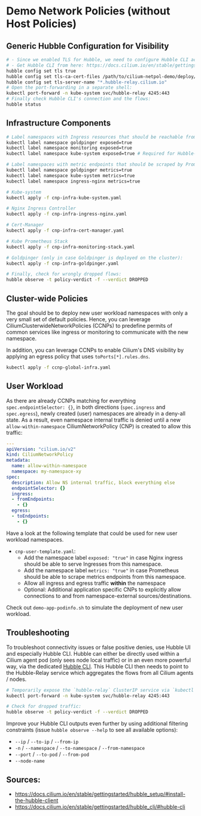 # Demo Network Policies (without Host Policies)

## Generic Hubble Configuration for Visibility
```bash
# - Since we enabled TLS for Hubble, we need to configure Hubble CLI accordingly
# - Get Hubble CLI from here: https://docs.cilium.io/en/stable/gettingstarted/hubble_setup/#install-the-hubble-client
hubble config set tls true
hubble config set tls-ca-cert-files /path/to/cilium-netpol-demo/deploy/cilium-ca-crt.pem
hubble config set tls-server-name "*.hubble-relay.cilium.io"
# Open the port-forwarding in a separate shell:
kubectl port-forward -n kube-system svc/hubble-relay 4245:443
# Finally check Hubble CLI's connection and the flows:
hubble status
```

## Infrastructure Components
```bash
# Label namespaces with Ingress resources that should be reachable from Nginx ingress controller with `exposed=true`:
kubectl label namespace goldpinger exposed=true
kubectl label namespace monitoring exposed=true
kubectl label namespace kube-system exposed=true # Required for Hubble-UI. Move Hubble-UI to a dedicated namespaces for production: https://docs.cilium.io/en/stable/gettingstarted/hubble/#enable-the-hubble-ui ("Helm (Standalone install)" tab)

# Label namespaces with metric endpoints that should be scraped by Prometheus with `metrics=true`:
kubectl label namespace goldpinger metrics=true
kubectl label namespace kube-system metrics=true
kubectl label namespace ingress-nginx metrics=true

# Kube-system
kubectl apply -f cnp-infra-kube-system.yaml

# Nginx Ingress Controller
kubectl apply -f cnp-infra-ingress-nginx.yaml

# Cert-Manager
kubectl apply -f cnp-infra-cert-manager.yaml

# Kube Prometheus Stack
kubectl apply -f cnp-infra-monitoring-stack.yaml

# Goldpinger (only in case Goldpinger is deployed on the cluster):
kubectl apply -f cnp-infra-goldpinger.yaml

# Finally, check for wrongly dropped flows:
hubble observe -t policy-verdict -f --verdict DROPPED
```

## Cluster-wide Policies
The goal should be to deploy new user workload namespaces with only a very small set of default policies. Hence, you can leverage CiliumClusterwideNetworkPolicies (CCNPs) to predefine permits of common services like ingress or monitoring to communicate with the new namespace.

In addition, you can leverage CCNPs to enable Cilium's DNS visibility by applying an egress policy that uses `toPorts[*].rules.dns`.

```bash
kubectl apply -f ccnp-global-infra.yaml
```

## User Workload
As there are already CCNPs matching for everything `spec.endpointSelector: {}`, in both directions (`spec.ingress` and `spec.egress`), newly created (user) namespaces are already in a deny-all state. As a result, even namespace internal traffic is denied until a new `allow-within-namespace` CiliumNetworkPolicy (CNP) is created to allow this traffic:

```yaml
---
apiVersion: "cilium.io/v2"
kind: CiliumNetworkPolicy
metadata:
  name: allow-within-namespace
  namespace: my-namespace-xy
spec:
  description: Allow NS internal traffic, block everything else
  endpointSelector: {}
  ingress:
  - fromEndpoints:
    - {}
  egress:
  - toEndpoints:
    - {}
```

Have a look at the following template that could be used for new user workload namespaces.

- `cnp-user-template.yaml`:
  - Add the namespace label `exposed: "true"` in case Nginx ingress should be able to serve Ingresses from this namespace.
  - Add the namespace label `metrics: "true"` in case Prometheus should be able to scrape metrics endpoints from this namespace.
  - Allow all ingress and egress traffic **within** the namespace
  - Optional: Additional application specific CNPs to explicitly allow connections to and from namespace-external sources/destinations.

Check out `demo-app-podinfo.sh` to simulate the deployment of new user workload.

## Troubleshooting
To troubleshoot connectivity issues or false positive denies, use Hubble UI and especially Hubble CLI. Hubble can either be directly used within a Cilium agent pod (only sees node local traffic) or in an even more powerful way, via the dedicated [Hubble CLI](https://docs.cilium.io/en/stable/gettingstarted/hubble_setup/#install-the-hubble-client). This Hubble CLI then needs to point to the Hubble-Relay service which aggregates the flows from all Cilium agents / nodes.

```bash
# Temporarily expose the `hubble-relay` ClusterIP service via `kubectl port-forward` (blocking call, separate shell):
kubectl port-forward -n kube-system svc/hubble-relay 4245:443

# Check for dropped traffic:
hubble observe -t policy-verdict -f --verdict DROPPED
```

Improve your Hubble CLI outputs even further by using additional filtering constraints (issue `hubble observe --help` to see all available options):
- `--ip` / `--to-ip` / `--from-ip`
- `-n` / `--namespace` / `--to-namespace` / `--from-namespace`
- `--port` / `--to-pod` / `--from-pod`
- `--node-name`

## Sources:
- https://docs.cilium.io/en/stable/gettingstarted/hubble_setup/#install-the-hubble-client
- https://docs.cilium.io/en/stable/gettingstarted/hubble_cli/#hubble-cli
